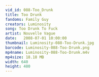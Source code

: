 ```yaml
---
vid_id: 088-Too_Drunk
title: Too Drunk
fandoms: Family Guy
creators: Luminosity
song: Too Drunk To Fuck
artist: Nouvelle Vague
date:   2008-07-01 10:00:00
thumbnail: Luminosity-088-Too-Drunk.jpg
barcode: Luminosity-088-Too-Drunk.png
mp4name: Luminosity-088-Too-Drunk.m4v
mp4size: 18.18 MB
width: 640
height: 480
---
```



  